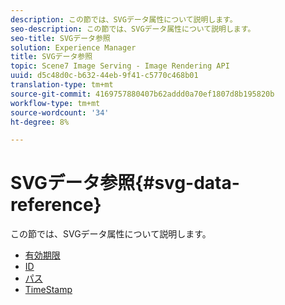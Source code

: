 ```yaml
---
description: この節では、SVGデータ属性について説明します。
seo-description: この節では、SVGデータ属性について説明します。
seo-title: SVGデータ参照
solution: Experience Manager
title: SVGデータ参照
topic: Scene7 Image Serving - Image Rendering API
uuid: d5c48d0c-b632-44eb-9f41-c5770c468b01
translation-type: tm+mt
source-git-commit: 4169757880407b62addd0a70ef1807d8b195820b
workflow-type: tm+mt
source-wordcount: '34'
ht-degree: 8%

---
```



# SVGデータ参照{#svg-data-reference}

この節では、SVGデータ属性について説明します。

* [有効期限](r-expiration-svg.md)
* [ID](r-id-svg.md)
* [パス](r-path-svg.md)
* [TimeStamp](r-timestamp-svg.md)
